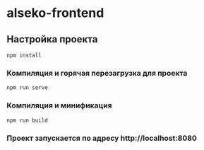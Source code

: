 # alseko-frontend

## Настройка проекта
```
npm install
```

### Компиляция и горячая перезагрузка для проекта
```
npm run serve
```

### Компиляция и минификация
```
npm run build
```

### Проект запускается по адресу http://localhost:8080
